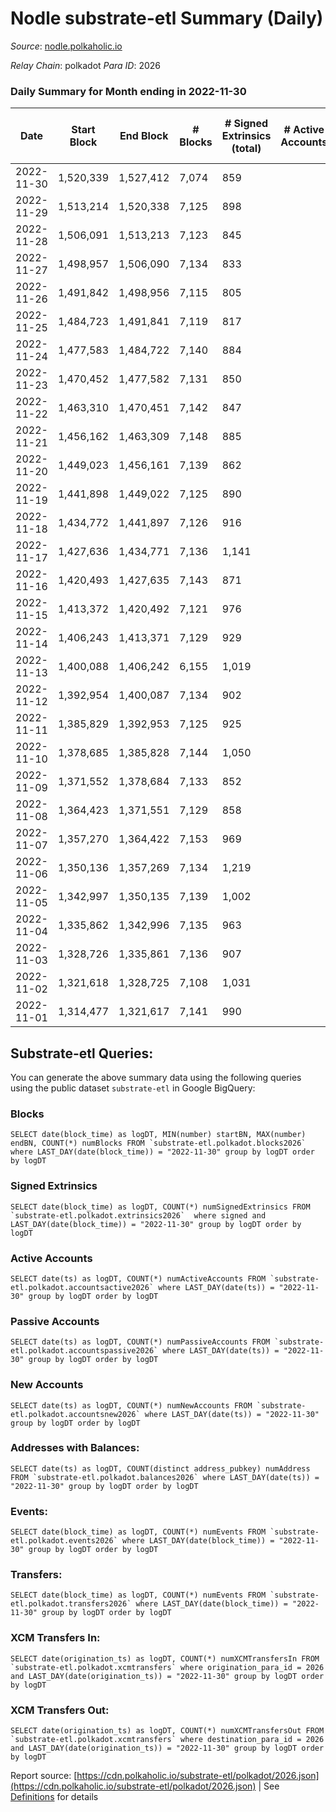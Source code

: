 # Nodle substrate-etl Summary (Daily)

_Source_: [nodle.polkaholic.io](https://nodle.polkaholic.io)

*Relay Chain*: polkadot
*Para ID*: 2026



### Daily Summary for Month ending in 2022-11-30


| Date | Start Block | End Block | # Blocks | # Signed Extrinsics (total) | # Active Accounts | # Passive | # New | # Addresses with Balances | # Events | # Transfers | # XCM Transfers In | # XCM Transfers Out | Issues | 
| ---- | ----------- | --------- | -------- | --------------------------- | ----------------- | --------- | ----- | ------------------------- | -------- | ----------- | ------------------ | ------------------- | ------ |
| 2022-11-30 | 1,520,339 | 1,527,412 | 7,074 | 859 |  |  |  | 651,074 | 97,698 | 77,483  |   |   |  |
| 2022-11-29 | 1,513,214 | 1,520,338 | 7,125 | 898 |  |  |  |  | 97,744 | 77,363  |   |   |  |
| 2022-11-28 | 1,506,091 | 1,513,213 | 7,123 | 845 |  |  |  |  | 95,830 | 75,674  |   |   |  |
| 2022-11-27 | 1,498,957 | 1,506,090 | 7,134 | 833 |  |  |  |  | 91,483 | 71,340  |   |   |  |
| 2022-11-26 | 1,491,842 | 1,498,956 | 7,115 | 805 |  |  |  |  | 92,635 | 72,875  |   |   |  |
| 2022-11-25 | 1,484,723 | 1,491,841 | 7,119 | 817 |  |  |  |  | 94,359 | 74,476  |   |   |  |
| 2022-11-24 | 1,477,583 | 1,484,722 | 7,140 | 884 |  |  |  |  | 95,843 | 75,390  |   |   |  |
| 2022-11-23 | 1,470,452 | 1,477,582 | 7,131 | 850 |  |  |  |  | 96,226 | 76,021  |   |   |  |
| 2022-11-22 | 1,463,310 | 1,470,451 | 7,142 | 847 |  |  |  |  | 96,731 | 76,416  |   |   |  |
| 2022-11-21 | 1,456,162 | 1,463,309 | 7,148 | 885 |  |  |  |  | 96,027 | 75,298  |   |   |  |
| 2022-11-20 | 1,449,023 | 1,456,161 | 7,139 | 862 |  |  |  |  | 91,834 | 71,335  |   |   |  |
| 2022-11-19 | 1,441,898 | 1,449,022 | 7,125 | 890 |  |  |  |  | 93,869 | 73,332  |   |   |  |
| 2022-11-18 | 1,434,772 | 1,441,897 | 7,126 | 916 |  |  |  |  | 97,044 | 76,333  |   |   |  |
| 2022-11-17 | 1,427,636 | 1,434,771 | 7,136 | 1,141 |  |  |  |  | 99,388 | 77,176  |   |   |  |
| 2022-11-16 | 1,420,493 | 1,427,635 | 7,143 | 871 |  |  |  |  | 98,242 | 77,553  |   |   |  |
| 2022-11-15 | 1,413,372 | 1,420,492 | 7,121 | 976 |  |  |  |  | 98,825 | 77,649  |   |   |  |
| 2022-11-14 | 1,406,243 | 1,413,371 | 7,129 | 929 |  |  |  |  | 97,541 | 76,577  |   |   |  |
| 2022-11-13 | 1,400,088 | 1,406,242 | 6,155 | 1,019 |  |  |  |  | 92,158 | 72,814  |   |   |  |
| 2022-11-12 | 1,392,954 | 1,400,087 | 7,134 | 902 |  |  |  |  | 95,612 | 74,878  |   |   |  |
| 2022-11-11 | 1,385,829 | 1,392,953 | 7,125 | 925 |  |  |  |  | 98,718 | 78,038  |   |   |  |
| 2022-11-10 | 1,378,685 | 1,385,828 | 7,144 | 1,050 |  |  |  |  | 100,730 | 79,235  |   |   |  |
| 2022-11-09 | 1,371,552 | 1,378,684 | 7,133 | 852 |  |  |  |  | 99,952 | 79,625  |   |   |  |
| 2022-11-08 | 1,364,423 | 1,371,551 | 7,129 | 858 |  |  |  |  | 101,009 | 80,591  |   |   |  |
| 2022-11-07 | 1,357,270 | 1,364,422 | 7,153 | 969 |  |  |  |  | 101,672 | 80,536  |   |   |  |
| 2022-11-06 | 1,350,136 | 1,357,269 | 7,134 | 1,219 |  |  |  |  | 99,032 | 76,356  |   |   |  |
| 2022-11-05 | 1,342,997 | 1,350,135 | 7,139 | 1,002 |  |  |  |  | 99,085 | 77,765  |   |   |  |
| 2022-11-04 | 1,335,862 | 1,342,996 | 7,135 | 963 |  |  |  |  | 101,857 | 80,652  |   |   |  |
| 2022-11-03 | 1,328,726 | 1,335,861 | 7,136 | 907 |  |  |  |  | 101,755 | 81,064  |   |   |  |
| 2022-11-02 | 1,321,618 | 1,328,725 | 7,108 | 1,031 |  |  |  |  | 102,987 | 81,581  |   |   |  |
| 2022-11-01 | 1,314,477 | 1,321,617 | 7,141 | 990 |  |  |  |  | 101,759 | 80,602  |   |   |  |

## Substrate-etl Queries:
You can generate the above summary data using the following queries using the public dataset `substrate-etl` in Google BigQuery:


### Blocks
```
SELECT date(block_time) as logDT, MIN(number) startBN, MAX(number) endBN, COUNT(*) numBlocks FROM `substrate-etl.polkadot.blocks2026`  where LAST_DAY(date(block_time)) = "2022-11-30" group by logDT order by logDT
```


### Signed Extrinsics
```
SELECT date(block_time) as logDT, COUNT(*) numSignedExtrinsics FROM `substrate-etl.polkadot.extrinsics2026`  where signed and LAST_DAY(date(block_time)) = "2022-11-30" group by logDT order by logDT
```


### Active Accounts
```
SELECT date(ts) as logDT, COUNT(*) numActiveAccounts FROM `substrate-etl.polkadot.accountsactive2026` where LAST_DAY(date(ts)) = "2022-11-30" group by logDT order by logDT
```


### Passive Accounts
```
SELECT date(ts) as logDT, COUNT(*) numPassiveAccounts FROM `substrate-etl.polkadot.accountspassive2026` where LAST_DAY(date(ts)) = "2022-11-30" group by logDT order by logDT
```


### New Accounts
```
SELECT date(ts) as logDT, COUNT(*) numNewAccounts FROM `substrate-etl.polkadot.accountsnew2026` where LAST_DAY(date(ts)) = "2022-11-30" group by logDT order by logDT
```


### Addresses with Balances:
```
SELECT date(ts) as logDT, COUNT(distinct address_pubkey) numAddress FROM `substrate-etl.polkadot.balances2026` where LAST_DAY(date(ts)) = "2022-11-30" group by logDT order by logDT
```


### Events:
```
SELECT date(block_time) as logDT, COUNT(*) numEvents FROM `substrate-etl.polkadot.events2026` where LAST_DAY(date(block_time)) = "2022-11-30" group by logDT order by logDT
```


### Transfers:
```
SELECT date(block_time) as logDT, COUNT(*) numEvents FROM `substrate-etl.polkadot.transfers2026` where LAST_DAY(date(block_time)) = "2022-11-30" group by logDT order by logDT
```


### XCM Transfers In:
```
SELECT date(origination_ts) as logDT, COUNT(*) numXCMTransfersIn FROM `substrate-etl.polkadot.xcmtransfers` where origination_para_id = 2026 and LAST_DAY(date(origination_ts)) = "2022-11-30" group by logDT order by logDT
```


### XCM Transfers Out:
```
SELECT date(origination_ts) as logDT, COUNT(*) numXCMTransfersOut FROM `substrate-etl.polkadot.xcmtransfers` where destination_para_id = 2026 and LAST_DAY(date(origination_ts)) = "2022-11-30" group by logDT order by logDT
```



Report source: [https://cdn.polkaholic.io/substrate-etl/polkadot/2026.json](https://cdn.polkaholic.io/substrate-etl/polkadot/2026.json) | See [Definitions](/DEFINITIONS.md) for details
